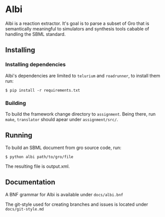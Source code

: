 # Albi

Albi is a reaction extractor. It's goal is to parse a subset of Gro that is semantically meaningful to simulators and synthesis tools cabable of handling the SBML standard.

## Installing

### Installing dependencies

Albi's dependencies are limited to ```telurium``` and ```roadrunner```, to install them run:

```$ pip install -r requirements.txt```

### Building

To build the framework change directory to ```assignment```. Being there, run ```make```, `translator` should apear under ```assignment/src/```.

## Running

To build an SBML document from gro source code, run:

```$ python albi path/to/gro/file```

The resulting file is output.xml.

## Documentation

A BNF grammar for Albi is available under ```docs/albi.bnf```

The git-style used for creating branches and issues is located under ```docs/git-style.md```
